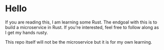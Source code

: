 # Hello

If you are reading this, I am learning some Rust. The endgoal with this is to build a microservice in Rust. If you're interested, feel free to follow along as I get my hands rusty.

This repo itself will not be the microservice but it is for my own learning.